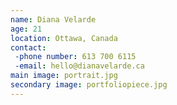 ```yaml
---
name: Diana Velarde
age: 21
location: Ottawa, Canada
contact:
 -phone number: 613 700 6115
 -email: hello@dianavelarde.ca
main image: portrait.jpg
secondary image: portfoliopiece.jpg
---
```

